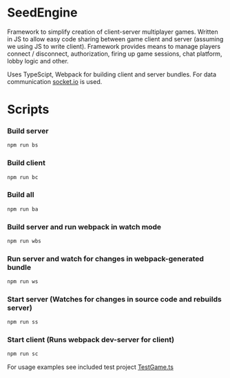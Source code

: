 # SeedEngine

Framework to simplify creation of client-server multiplayer games. Written in JS to allow easy code sharing between game client and server (assuming we using JS to write client). Framework provides means to manage players connect / disconnect, authorization, firing up game sessions, chat platform, lobby logic and other.

Uses TypeScipt, Webpack for building client and server bundles. For data communication [socket.io](https://socket.io) is used.

# Scripts

### Build server
```bash
npm run bs
```

### Build client
```bash
npm run bc
```

### Build all
```bash
npm run ba
```

### Build server and run webpack in watch mode
```bash
npm run wbs
```

### Run server and watch for changes in webpack-generated bundle
```bash
npm run ws
```

### Start server (Watches for changes in source code and rebuilds server)
```bash
npm run ss
```

### Start client (Runs webpack dev-server for client)
```bash
npm run sc
```

For usage examples see included test project [TestGame.ts](https://github.com/fxMem/SeedEngine/blob/master/src/test/TestGame.ts)
